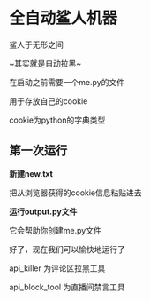 # 全自动鲨人机器

鲨人于无形之间

~其实就是自动拉黑~

在启动之前需要一个me.py的文件

用于存放自己的cookie

cookie为python的字典类型

## 第一次运行

**新建new.txt**

把从浏览器获得的cookie信息粘贴进去

**运行output.py文件**

它会帮助你创建me.py文件

好了，现在我们可以愉快地运行了

api_killer 为评论区拉黑工具

api_block_tool 为直播间禁言工具
